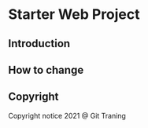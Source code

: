 # Starter Web Project

## Introduction

## How to change

## Copyright

Copyright notice 2021 @ Git Traning